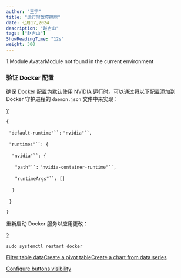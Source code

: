 ```yaml
---
author: "王宇"
title: "运行时故障排除"
date: 七月17,2024
description: "赵吉山"
tags: ["赵吉山"]
ShowReadingTime: "12s"
weight: 300
---
```

1.Module AvatarModule not found in the current environment

### 验证 Docker 配置

确保 Docker 配置为默认使用 NVIDIA 运行时。可以通过将以下配置添加到 Docker 守护进程的 `daemon.json` 文件中来实现：

[?](#)

`{`

  `"default-runtime"``:` `"nvidia"``,`

  `"runtimes"``: {`

    `"nvidia"``: {`

      `"path"``:` `"nvidia-container-runtime"``,`

      `"runtimeArgs"``: []`

    `}`

  `}`

`}`

重新启动 Docker 服务以应用更改：

[?](#)

`sudo systemctl restart docker`

  

[Filter table data](#)[Create a pivot table](#)[Create a chart from data series](#)

[Configure buttons visibility](/users/tfac-settings.action)
